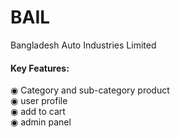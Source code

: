# BAIL
Bangladesh Auto Industries Limited

<h4> Key Features: </h4>
◉ Category and sub-category product <br/>
◉ user profile <br/>
◉ add to cart <br/>
◉ admin panel <br/>
